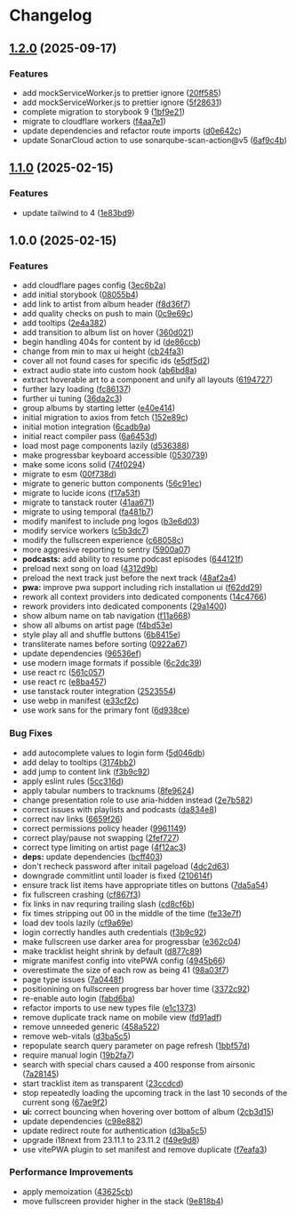 # Changelog

## [1.2.0](https://github.com/AnthonyPorthouse/react-airsonic/compare/v1.1.0...v1.2.0) (2025-09-17)


### Features

* add mockServiceWorker.js to prettier ignore ([20ff585](https://github.com/AnthonyPorthouse/react-airsonic/commit/20ff585bbaf0ff7bb279ab150fbc59e855316fac))
* add mockServiceWorker.js to prettier ignore ([5f28631](https://github.com/AnthonyPorthouse/react-airsonic/commit/5f28631ac2b53274ff14c36fe1678009c64057a0))
* complete migration to storybook 9 ([1bf9e21](https://github.com/AnthonyPorthouse/react-airsonic/commit/1bf9e21c3ee962c8502343106bc77e7e4e252335))
* migrate to cloudflare workers ([f4aa7e1](https://github.com/AnthonyPorthouse/react-airsonic/commit/f4aa7e1a5a0ad6e31b6cc012e0c11440437ba9c8))
* update dependencies and refactor route imports ([d0e642c](https://github.com/AnthonyPorthouse/react-airsonic/commit/d0e642c79a9908a32a8d5a9c91ca048920d9ae6e))
* update SonarCloud action to use sonarqube-scan-action@v5 ([6af9c4b](https://github.com/AnthonyPorthouse/react-airsonic/commit/6af9c4bdb5d4b13726890b7d9aae78e87db7e8fb))

## [1.1.0](https://github.com/AnthonyPorthouse/react-airsonic/compare/v1.0.0...v1.1.0) (2025-02-15)


### Features

* update tailwind to 4 ([1e83bd9](https://github.com/AnthonyPorthouse/react-airsonic/commit/1e83bd9a6f2ba8c033f387be012e49c5763d013c))

## 1.0.0 (2025-02-15)


### Features

* add cloudflare pages config ([3ec6b2a](https://github.com/AnthonyPorthouse/react-airsonic/commit/3ec6b2a5d3fa5c9cac2b5d6bfce3a92ce9fb9648))
* add initial storybook ([08055b4](https://github.com/AnthonyPorthouse/react-airsonic/commit/08055b418a11ca032d7e26c2db5cf24881394513))
* add link to artist from album header ([f8d36f7](https://github.com/AnthonyPorthouse/react-airsonic/commit/f8d36f730e5079fcf02d03d3a42077a13ebec4e5))
* add quality checks on push to main ([0c9e69c](https://github.com/AnthonyPorthouse/react-airsonic/commit/0c9e69c9afa93241534565632c6ca2b8862bfb84))
* add tooltips ([2e4a382](https://github.com/AnthonyPorthouse/react-airsonic/commit/2e4a382f2cdad48593475a350b4281a1ae0c27e7))
* add transition to album list on hover ([360d021](https://github.com/AnthonyPorthouse/react-airsonic/commit/360d02179e82cb63769475a3b4a92be179f493c4))
* begin handling 404s for content by id ([de86ccb](https://github.com/AnthonyPorthouse/react-airsonic/commit/de86ccbb0bf6e5d073e56e770e8cf30f2d7399ce))
* change from min to max ui height ([cb24fa3](https://github.com/AnthonyPorthouse/react-airsonic/commit/cb24fa367973472b88b82424a766806250266ec6))
* cover all not found cases for specific ids ([e5df5d2](https://github.com/AnthonyPorthouse/react-airsonic/commit/e5df5d240cf7f77a6c5542dc27a5b3fcc2c8cb98))
* extract audio state into custom hook ([ab6bd8a](https://github.com/AnthonyPorthouse/react-airsonic/commit/ab6bd8aecb05c96a8d107555a49c274f311b95bc))
* extract hoverable art to a component and unify all layouts ([6194727](https://github.com/AnthonyPorthouse/react-airsonic/commit/6194727bc18de556e8ab1bff78e9e483f9262fe8))
* further lazy loading ([fc86137](https://github.com/AnthonyPorthouse/react-airsonic/commit/fc861374e80d256d0453331da396a536ddaa79dc))
* further ui tuning ([36da2c3](https://github.com/AnthonyPorthouse/react-airsonic/commit/36da2c3e4a9d37d7f52afa9dcd0be94d1931e844))
* group albums by starting letter ([e40e414](https://github.com/AnthonyPorthouse/react-airsonic/commit/e40e414e398d337e2b9581f23e9dc98631e28a1c))
* initial migration to axios from fetch ([152e89c](https://github.com/AnthonyPorthouse/react-airsonic/commit/152e89cf8fe796be4a02400979c8f6494fbce412))
* initial motion integration ([6cadb9a](https://github.com/AnthonyPorthouse/react-airsonic/commit/6cadb9a3c275273ef5ffcd2897cb3e5f8d94c013))
* initial react compiler pass ([6a6453d](https://github.com/AnthonyPorthouse/react-airsonic/commit/6a6453d31a94e5f0f91e20bcc86e05f54b01f657))
* load most page components lazily ([d536388](https://github.com/AnthonyPorthouse/react-airsonic/commit/d536388c8c42a8479f428c4fb928e62b0f1cf206))
* make progressbar keyboard accessible ([0530739](https://github.com/AnthonyPorthouse/react-airsonic/commit/05307393bd2689d6f60a67e1d15ae33bb6be212a))
* make some icons solid ([74f0294](https://github.com/AnthonyPorthouse/react-airsonic/commit/74f02948f0af76f5eb461f227dafc4d51cfefa9f))
* migrate to esm ([00f738d](https://github.com/AnthonyPorthouse/react-airsonic/commit/00f738dd9cbe46798779c80f539b3e9089cb2e3e))
* migrate to generic button components ([56c91ec](https://github.com/AnthonyPorthouse/react-airsonic/commit/56c91ec713b044975adbf22155ee2bc31c96dfb6))
* migrate to lucide icons ([f17a53f](https://github.com/AnthonyPorthouse/react-airsonic/commit/f17a53f84c5ea6b4426c8d135a32eaa4b704f7cb))
* migrate to tanstack router ([41aa671](https://github.com/AnthonyPorthouse/react-airsonic/commit/41aa671a15816e76a55def8cccbf238494a117e9))
* migrate to using temporal ([fa481b7](https://github.com/AnthonyPorthouse/react-airsonic/commit/fa481b76200b029038ce529fe73ade2adf3b7bbe))
* modify manifest to include png logos ([b3e6d03](https://github.com/AnthonyPorthouse/react-airsonic/commit/b3e6d030558109b995243db582ab4dc7617aa1e9))
* modify service workers ([c5b3dc7](https://github.com/AnthonyPorthouse/react-airsonic/commit/c5b3dc72c7a0e2cf3fe773500c51c3fcda6c37d2))
* modify the fullscreen experience ([c68058c](https://github.com/AnthonyPorthouse/react-airsonic/commit/c68058c7717cc14d9a699d3192085a624a20abe1))
* more aggresive reporting to sentry ([5900a07](https://github.com/AnthonyPorthouse/react-airsonic/commit/5900a07a0d16aa4354a968a86c18259ac606d040))
* **podcasts:** add ability to resume podcast episodes ([644121f](https://github.com/AnthonyPorthouse/react-airsonic/commit/644121f22a5f23bd45efb59f09e5518413dc2735))
* preload next song on load ([4312d9b](https://github.com/AnthonyPorthouse/react-airsonic/commit/4312d9beaeba3e36a17ea58acb7d59c355019a0a))
* preload the next track just before the next track ([48af2a4](https://github.com/AnthonyPorthouse/react-airsonic/commit/48af2a42a730f97496c4d6eeaac6001d2f3fb639))
* **pwa:** improve pwa support including rich installation ui ([f62dd29](https://github.com/AnthonyPorthouse/react-airsonic/commit/f62dd29dffc42e05ccaf77589ac2653ea32b64e9))
* rework all context providers into dedicated components ([14c4766](https://github.com/AnthonyPorthouse/react-airsonic/commit/14c47662f3e5c9b12b92c6ea3d3108afaecaa035))
* rework providers into dedicated components ([29a1400](https://github.com/AnthonyPorthouse/react-airsonic/commit/29a1400df491b2ab163c896643d1c6ae4b6ac1b4))
* show album name on tab navigation ([f11a668](https://github.com/AnthonyPorthouse/react-airsonic/commit/f11a668e4a3aae4f5d2152ef04a4ca38aad02a07))
* show all albums on artist page ([f4bd53e](https://github.com/AnthonyPorthouse/react-airsonic/commit/f4bd53e2da49a31c8947625e7b35f1b34b312f93))
* style play all and shuffle buttons ([6b8415e](https://github.com/AnthonyPorthouse/react-airsonic/commit/6b8415e4fd3d1e048d763baf1978b4ac922a9e6f))
* transliterate names before sorting ([0922a67](https://github.com/AnthonyPorthouse/react-airsonic/commit/0922a67dccb7e6e83e6f7dada67a6dd90c9c7fa6))
* update dependencies ([96536ef](https://github.com/AnthonyPorthouse/react-airsonic/commit/96536ef4e662a1444b991958770d318b20b0cff7))
* use modern image formats if possible ([6c2dc39](https://github.com/AnthonyPorthouse/react-airsonic/commit/6c2dc3914375d816d25d84b506315d11285c3925))
* use react rc ([561c057](https://github.com/AnthonyPorthouse/react-airsonic/commit/561c057c02c46db416ac3bbbd28acccb3aa69235))
* use react rc ([e8ba457](https://github.com/AnthonyPorthouse/react-airsonic/commit/e8ba457304430bfa31c3e6276cb18b3366bea047))
* use tanstack router integration ([2523554](https://github.com/AnthonyPorthouse/react-airsonic/commit/2523554d90a3f5de3fda8e6fa241720f82357a73))
* use webp in manifest ([e33cf2c](https://github.com/AnthonyPorthouse/react-airsonic/commit/e33cf2cfd79dea9e5b32a77ff43bcea8effd2ad1))
* use work sans for the primary font ([6d938ce](https://github.com/AnthonyPorthouse/react-airsonic/commit/6d938ced3c2ae60e905ea325debe6290c17613a9))


### Bug Fixes

* add autocomplete values to login form ([5d046db](https://github.com/AnthonyPorthouse/react-airsonic/commit/5d046dba523dd802b604ff3ec9d3644198cf65c0))
* add delay to tooltips ([3174bb2](https://github.com/AnthonyPorthouse/react-airsonic/commit/3174bb224ef7c60e401e49affdea5f3a3bda1662))
* add jump to content link ([f3b9c92](https://github.com/AnthonyPorthouse/react-airsonic/commit/f3b9c925a8bf20c1c0655083b66c51dba6a26c65))
* apply eslint rules ([5cc316d](https://github.com/AnthonyPorthouse/react-airsonic/commit/5cc316d87f4c2ef48e51d4baaf3bb7b9539e2b00))
* apply tabular numbers to tracknums ([8fe9624](https://github.com/AnthonyPorthouse/react-airsonic/commit/8fe9624a08992098d429c82b60a6f9ef5c425c30))
* change presentation role to use aria-hidden instead ([2e7b582](https://github.com/AnthonyPorthouse/react-airsonic/commit/2e7b582d40a0665e0ecd24da49c5b91944fbd123))
* correct issues with playlists and podcasts ([da834e8](https://github.com/AnthonyPorthouse/react-airsonic/commit/da834e82bccd212066756f0263c7b8eac8e33685))
* correct nav links ([6659f26](https://github.com/AnthonyPorthouse/react-airsonic/commit/6659f26b6d5542de50c47bc0c4cb9410757018d5))
* correct permissions policy header ([9961149](https://github.com/AnthonyPorthouse/react-airsonic/commit/99611495c76d985f16c5ba6b6704357401269f2b))
* correct play/pause not swapping ([2fef727](https://github.com/AnthonyPorthouse/react-airsonic/commit/2fef727bdde29d52d7713b02a7b48d6bcdaa8c9c))
* correct type limiting on artist page ([4f12ac3](https://github.com/AnthonyPorthouse/react-airsonic/commit/4f12ac3518a4dbb24b70a2bcf94ff233716c982c))
* **deps:** update dependencies ([bcff403](https://github.com/AnthonyPorthouse/react-airsonic/commit/bcff403f1273f92aa113d4c13d893365f7a3412f))
* don't recheck password after initail pageload ([4dc2d63](https://github.com/AnthonyPorthouse/react-airsonic/commit/4dc2d63bbc293b3746d73fc6774054a943850db0))
* downgrade commitlint until loader is fixed ([210614f](https://github.com/AnthonyPorthouse/react-airsonic/commit/210614fdaf750e59bbcb2c2303e783f740a52894))
* ensure track list items have appropriate titles on buttons ([7da5a54](https://github.com/AnthonyPorthouse/react-airsonic/commit/7da5a545a6c3bc43e9e097f880c584d4efa9ca2e))
* fix fullscreen crashing ([cf867f3](https://github.com/AnthonyPorthouse/react-airsonic/commit/cf867f31c39b2b8bbc6c95389c3397a1ce946437))
* fix links in nav requring trailing slash ([cd8cf6b](https://github.com/AnthonyPorthouse/react-airsonic/commit/cd8cf6b32f916fcc8426ffff195ebd5debfb4d82))
* fix times stripping out 00 in the middle of the time ([fe33e7f](https://github.com/AnthonyPorthouse/react-airsonic/commit/fe33e7f255d3dd8cd9df8cda55e45a91988d6c16))
* load dev tools lazily ([cf9a69e](https://github.com/AnthonyPorthouse/react-airsonic/commit/cf9a69ea43f0134a208aa452ae180a62ccbc2d88))
* login correctly handles auth credentials ([f3b9c92](https://github.com/AnthonyPorthouse/react-airsonic/commit/f3b9c925a8bf20c1c0655083b66c51dba6a26c65))
* make fullscreen use darker area for progressbar ([e362c04](https://github.com/AnthonyPorthouse/react-airsonic/commit/e362c047f87f23d9aabe70ae061ff8ca370a3cc6))
* make tracklist height shrink by default ([d877c89](https://github.com/AnthonyPorthouse/react-airsonic/commit/d877c89060f1f63734689babf18640957f9334d0))
* migrate manifest config into vitePWA config ([4945b66](https://github.com/AnthonyPorthouse/react-airsonic/commit/4945b6634b49fa04606eec4440f87aadeb1c7f1b))
* overestimate the size of each row as being 41 ([98a03f7](https://github.com/AnthonyPorthouse/react-airsonic/commit/98a03f72ac25c9f2ecd8afb706d48dde911b726c))
* page type issues ([7a0448f](https://github.com/AnthonyPorthouse/react-airsonic/commit/7a0448fec37f2d484cfbf60a56da71d3182bbe2f))
* positionining on fullscreen progress bar hover time ([3372c92](https://github.com/AnthonyPorthouse/react-airsonic/commit/3372c922169e8f0863c6d97bff9d39eff91bbb9a))
* re-enable auto login ([fabd6ba](https://github.com/AnthonyPorthouse/react-airsonic/commit/fabd6ba10cc5fcb18b2cca42214d0ba7f12b1558))
* refactor imports to use new types file ([e1c1373](https://github.com/AnthonyPorthouse/react-airsonic/commit/e1c1373ae82bf8a431d765a64c409ee249ea81a5))
* remove duplicate track name on mobile view ([fd91adf](https://github.com/AnthonyPorthouse/react-airsonic/commit/fd91adff85695b0fcde8905238b8021734046619))
* remove unneeded generic ([458a522](https://github.com/AnthonyPorthouse/react-airsonic/commit/458a5228041c8508a46589ae44a5802e01a76e91))
* remove web-vitals ([d3ba5c5](https://github.com/AnthonyPorthouse/react-airsonic/commit/d3ba5c59fbc6822ecffd9e052e3ab1548a58c3a1))
* repopulate search query parameter on page refresh ([1bbf57d](https://github.com/AnthonyPorthouse/react-airsonic/commit/1bbf57d658053803e077896101f93d4f0c1a50da))
* require manual login ([19b2fa7](https://github.com/AnthonyPorthouse/react-airsonic/commit/19b2fa7b95e4fc039abb130e14a580729d0dcbf9))
* search with special chars caused a 400 response from airsonic ([7a28145](https://github.com/AnthonyPorthouse/react-airsonic/commit/7a281450316471ca6d3c18d2c917cf523f06d9a5))
* start tracklist item as transparent ([23ccdcd](https://github.com/AnthonyPorthouse/react-airsonic/commit/23ccdcd96ea465756884ddcb078fea524d276a76))
* stop repeatedly loading the upcoming track in the last 10 seconds of the current song ([67ae9f2](https://github.com/AnthonyPorthouse/react-airsonic/commit/67ae9f27e33fb888281535e31d557aabba3a4cdb))
* **ui:** correct bouncing when hovering over bottom of album ([2cb3d15](https://github.com/AnthonyPorthouse/react-airsonic/commit/2cb3d153bdeb78943b51edd4806d52650244f588))
* update dependencies ([c98e882](https://github.com/AnthonyPorthouse/react-airsonic/commit/c98e8820bd1d1c1c10741f9bc99b86c5069118d2))
* update redirect route for authentication ([d3ba5c5](https://github.com/AnthonyPorthouse/react-airsonic/commit/d3ba5c59fbc6822ecffd9e052e3ab1548a58c3a1))
* upgrade i18next from 23.11.1 to 23.11.2 ([f49e9d8](https://github.com/AnthonyPorthouse/react-airsonic/commit/f49e9d82f384253ea05453dff7d9c37a41bf7c61))
* use vitePWA plugin to set manifest and remove duplicate ([f7eafa3](https://github.com/AnthonyPorthouse/react-airsonic/commit/f7eafa35834b34d2c7a0cd7f358a53b3958799a4))


### Performance Improvements

* apply memoization ([43625cb](https://github.com/AnthonyPorthouse/react-airsonic/commit/43625cb73b6527e1c71e926630ace8d6c6a9c6bf))
* move fullscreen provider higher in the stack ([9e818b4](https://github.com/AnthonyPorthouse/react-airsonic/commit/9e818b4b4f9b168ee85e439509373f4c84953ec7))
